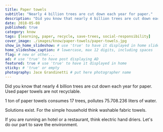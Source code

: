 ```yaml
---
title: Paper towels
subtitle: "Nearly 4 billion trees are cut down each year for paper."
description: "Did you know that nearly 4 billion trees are cut down each year for paper. Used paper towels are not recyclable. 1 ton of paper towels consumes 17 trees..."
date: 2018-05-08
published: true
category: know
tags: [learning, paper, recycle, save-trees, social-responsibility]
cover_image: ./images/know/paper-towels/paper-towels.jpg
show_in_home_slideshow: # use 'true' to have it displayed in home slideshow
home_slideshow_caption: # lowercase, max 12 digits, including spaces
flag: # new or other...
ad: # use 'true' to have post displaying AD
featured: true # use 'true' to have it displayed in home
sticky: # 'true' or empty
photography: Jace Grandinetti # put here photographer name
---
```

Did you know that nearly 4 billion trees are cut down each year for paper. Used paper towels are not recyclable.

1 ton of paper towels consumes 17 trees, pollutes 75.708.236 liters of water.

Solutions exist. For the simple household think washable fabric towels.

If you are running an hotel or a restaurant, think electric hand driers. Let's do our part to save the environment.

